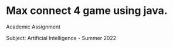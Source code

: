 # Max connect 4 game using java.

Academic Assignment

Subject: Artificial Intelligence - Summer 2022
